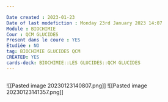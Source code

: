 ```yaml
---

Date created : 2023-01-23
Date of last modefiction : Monday 23rd January 2023 14:07
Module : BIOCHIMIE
Cour : QCM GLUCIDES
Present dans le coure : YES
Étudiée : NO
tag: BIOCHIMIE GLUCIDES QCM
CREATED: YES
cards-deck: BIOCHIMIE::LES GLUCIDES::QCM GLUCIDES
---
```

```toc
```

![[Pasted image 20230123140807.png]]
![[Pasted image 20230123141357.png]]
